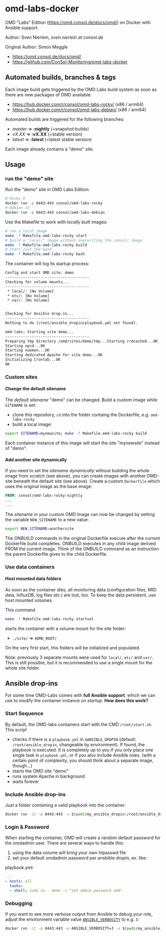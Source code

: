 # omd-labs-docker

OMD "Labs" Edition (<https://omd.consol.de/docs/omd/>) on Docker with Ansible support.

Author: Sven Nierlein, *sven.nierlein at consol.de*

Original Author: Simon Meggle

- <https://omd.consol.de/docs/omd/>
- <https://github.com/ConSol-Monitoring/omd-labs-docker>

## Automated builds, branches & tags

Each image build gets triggered by the OMD Labs build system as soon as there are new packages of OMD available:

- <https://hub.docker.com/r/consol/omd-labs-rocky/>  (x86 / arm64)
- <https://hub.docker.com/r/consol/omd-labs-debian/> (x86 / arm64)

Automated builds are triggered for the following branches:

- *master* => **:nightly** (=snapshot builds)
- *vX.XX*  => **:vX.XX**   (=stable version)
- *latest* => **:latest**  (=latest stable version)

Each image already contains a "demo" site.

## Usage

### run the "demo" site

Run the "demo" site in OMD Labs Edition:

```bash
# Rocky 9
docker run -p 8443:443 consol/omd-labs-rocky
# Debian 13
docker run -p 8443:443 consol/omd-labs-debian
```

Use the Makefile to work with *locally built* images:

```bash
# run a local image
make -f Makefile.omd-labs-rocky start
# build a "local/" image without overwriting the consol/ image
make -f Makefile.omd-labs-rocky build
# start just the bash
make -f Makefile.omd-labs-rocky bash
```

The container will log its startup process:

```txt
Config and start OMD site: demo
--------------------------------------
Checking for volume mounts...
--------------------------------------
 * local/: [No Volume]
 * etc/: [No Volume]
 * var/: [No Volume]


Checking for Ansible drop-in...
--------------------------------------
Nothing to do (/root/ansible_dropin/playbook.yml not found).

omd-labs: Starting site demo...
--------------------------------------
Preparing tmp directory /omd/sites/demo/tmp...Starting rrdcached...OK
Starting npcd...OK
Starting naemon...OK
Starting dedicated Apache for site demo...OK
Initializing Crontab...OK
OK
```

### Custom sites

#### Change the default sitename

The *default sitename* "demo" can be changed. Build a custom image while `SITENAME` is set:

- clone this repository, `cd` into the folder containg the Dockerfile, e.g. `omd-labs-rocky`
- build a local image:

```bash
export SITENAME=mynewsite; make -f Makefile.omd-labs-rocky build
```

Each container instance of this image will start the site "mynewsite" instead of "demo".

#### Add another site dynamically

If you need to set the *sitename dynamically* without building the whole image from scratch (see above), you can create images with another OMD-site beneath the default site (see above). Create a custom `Dockerfile` which uses the original image as the base image:

```dockerfile
FROM: consol/omd-labs-rocky:nightly
...
...
```

The sitename in your custom OMD image can now be changed by setting the variable `NEW_SITENAME` to a new value:

```bash
export NEW_SITENAME=anothersite
```

The ONBUILD commands in the original Dockerfile execute after the current Dockerfile build completes. ONBUILD executes in any child image derived FROM the current image. Think of the ONBUILD command as an instruction the parent Dockerfile gives to the child Dockerfile.

### Use data containers

#### Host mounted data folders

As soon as the container dies, all monitoring data (configuration files, RRD data, InfluxDB, log files etc.) are lost, too. To keep the data persistent, use host mounted volumes.

This command

```bash
make -f Makefile.omd-labs-rocky startvol
```

starts the container with a volume mount for the site folder:

- `./site/`   => `$OMD_ROOT/`

On the very first start, this folders will be initialized and populated.

Note: previously 3 separate mounts were used for `local/`, `etc/` and `var/`. This is still possible, but it is recommended to use a single mount for the whole site folder.

## Ansible drop-ins

For some time OMD-Labs comes with **full Ansible support**, which we can use to modify the container instance *on startup*. **How does this work?**

### Start Sequence

By default, the OMD-labs containers start with the CMD `/root/start.sh`. This script

- checks if there is a `playbook.yml` in `$ANSIBLE_DROPIN` (default: `/root/ansible_dropin`, changeable by environment). If found, the playbook is executed. It is completely up to you if you only place one single task in `playbook.yml`, or if you also include Ansible roles. (with a certain point of complexity, you should think about a separate image, though...)
- starts the OMD site "demo"
- runs system Apache in background
- waits forever

### Include Ansible drop-ins

Just a folder containing a valid playbook into the container:

```bash
docker run -it -p 8443:443 -v $(pwd)/my_ansible_dropin:/root/ansible_dropin consol/omd-labs-debian
```

### Login & Password

When starting the container, OMD will create a random default password for the omdadmin user.
There are several ways to handle this:

1. using the data volume will bring your own htpasswd file
2. set your default omdadmin password per ansbible dropin, ex. like:

playbook.yml:

```yaml
---
- hosts: all
  tasks:
  - shell: sudo su - demo -c "set_admin_password omd"
```

### Debugging

If you want to see more verbose output from Ansible to debug your role, adjust the environment variable value [`ANSIBLE_VERBOSITY`](http://docs.ansible.com/ansible/latest/debug_module.html) to e.g. `3`:

```bash
docker run -it -p 8443:443 -e ANSIBLE_VERBOSITY=3 -v $(pwd)/my_ansible_dropin:/root/ansible_dropin consol/omd-labs-debian
```
